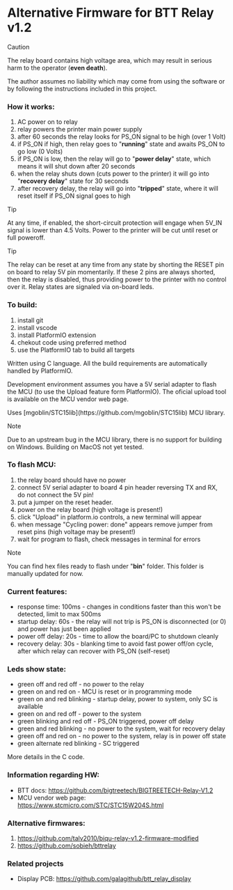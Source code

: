 # Alternative Firmware for BTT Relay v1.2

> [!CAUTION]  
> <p>The relay board contains high voltage area, which may result in serious harm to the operator (<strong>even death</strong>).</p>
> <p>The author assumes no liability which may come from using the software or by following the instructions included in this project.</p>

### How it works:
1) AC power on to relay
2) relay powers the printer main power supply
3) after 60 seconds the relay looks for PS_ON signal to be high (over 1 Volt)
4) if PS_ON if high, then relay goes to "<strong>running</strong>" state and awaits PS_ON to go low (0 Volts)
5) if PS_ON is low, then the relay will go to "<strong>power delay</strong>" state, which means it will shut down after 20 seconds
6) when the relay shuts down (cuts power to the printer) it will go into "<strong>recovery delay</strong>" state for 30 seconds
7) after recovery delay, the relay will go into "<strong>tripped</strong>" state, where it will reset itself if PS_ON signal goes to high

> [!TIP]
> <p>At any time, if enabled, the short-circuit protection will engage when 5V_IN signal is lower than 4.5 Volts. Power to the printer will be cut until reset or full poweroff.</p>

> [!TIP]
> <p>The relay can be reset at any time from any state by shorting the RESET pin on board to relay 5V pin momentarily. If these 2 pins are always shorted, then the relay is disabled, thus providing power to the printer with no control over it. Relay states are signaled via on-board leds.</p>

### To build:
1) install git
2) install vscode
3) install PlatformIO extension
4) chekout code using preferred method
5) use the PlatformIO tab to build all targets

<p>Written using C language. All the build requirements are automatically handled by PlatformIO.</p>
<p>Development environment assumes you have a 5V serial adapter to flash the MCU (to use the Upload feature form PlatformIO). The oficial upload tool is available on the MCU vendor web page.</p>
<p>Uses [mgoblin/STC15lib](https://github.com/mgoblin/STC15lib) MCU library.</p>

> [!NOTE]
> Due to an upstream bug in the MCU library, there is no support for building on Windows.
> Building on MacOS not yet tested.

### To flash MCU:
1) the relay board should have no power
2) connect 5V serial adapter to board 4 pin header reversing TX and RX, do not connect the 5V pin!
3) put a jumper on the reset header.
4) power on the relay board (high voltage is present!)
5) click "Upload" in platform.io controls, a new terminal will appear
6) when message "Cycling power: done" appears remove jumper from reset pins (high voltage may be present!)
7) wait for program to flash, check messages in terminal for errors

> [!NOTE]
> <p>You can find hex files ready to flash under "<strong>bin</strong>" folder. This folder is manually updated for now.</p>

### Current features:
- response time: 100ms - changes in conditions faster than this won't be detected, limit to max 500ms
- startup delay: 60s - the relay will not trip is PS_ON is disconnected (or 0) and power has just been applied
- power off delay: 20s - time to allow the board/PC to shutdown cleanly
- recovery delay: 30s - blanking time to avoid fast power off/on cycle, after which relay can recover with PS_ON (self-reset)

### Leds show state:
- green off and red off - no power to the relay
- green on and red on -  MCU is reset or in programming mode
- green on and red blinking - startup delay, power to system, only SC is available
- green on and red off - power to the system
- green blinking and red off - PS_ON triggered, power off delay
- green and red blinking - no power to the system, wait for recovery delay
- green off and red on - no power to the system, relay is in power off state
- green alternate red blinking - SC triggered

More details in the C code.

### Information regarding HW:
- BTT docs: https://github.com/bigtreetech/BIGTREETECH-Relay-V1.2
- MCU vendor web page: https://www.stcmicro.com/STC/STC15W204S.html

### Alternative firmwares:
1) https://github.com/talv2010/biqu-relay-v1.2-firmware-modified
2) https://github.com/sobieh/bttrelay

### Related projects
- Display PCB: https://github.com/galagithub/btt_relay_display
